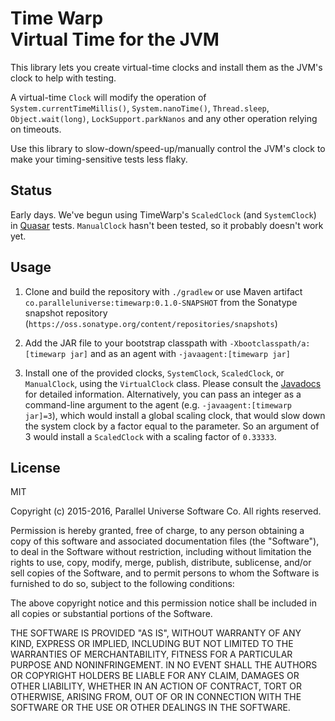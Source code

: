 
# Time Warp<br>Virtual Time for the JVM

This library lets you create virtual-time clocks and install them as the JVM's clock to help with testing.

A virtual-time `Clock` will modify the operation of
`System.currentTimeMillis()`, `System.nanoTime()`, `Thread.sleep`, `Object.wait(long)`, `LockSupport.parkNanos` 
and any other operation relying on timeouts.

Use this library to slow-down/speed-up/manually control the JVM's clock to make your
timing-sensitive tests less flaky.

## Status

Early days. 
We've begun using TimeWarp's `ScaledClock` (and `SystemClock`) in [Quasar](https://github.com/puniverse/quasar) tests.
`ManualClock` hasn't been tested, so it probably doesn't work yet.

## Usage

1. Clone and build the repository with `./gradlew` or use Maven artifact `co.paralleluniverse:timewarp:0.1.0-SNAPSHOT`
from the Sonatype snapshot repository (`https://oss.sonatype.org/content/repositories/snapshots`)

2. Add the JAR file to your bootstrap classpath with `-Xbootclasspath/a:[timewarp jar]` and as an agent
with `-javaagent:[timewarp jar]`

3. Install one of the provided clocks, `SystemClock`, `ScaledClock`, or `ManualClock`, using the `VirtualClock` class. 
Please consult the [Javadocs](http://docs.paralleluniverse.co/timewarp/javadoc/) for detailed information.
Alternatively, you can pass an integer as a command-line argument to the agent (e.g. `-javaagent:[timewarp jar]=3`),
which would install a global scaling clock, that would slow down the system clock by a factor equal to the parameter.
So an argument of 3 would install a `ScaledClock` with a scaling factor of `0.33333`.

## License

MIT

Copyright (c) 2015-2016, Parallel Universe Software Co. All rights reserved.

Permission is hereby granted, free of charge, to any person obtaining a copy
of this software and associated documentation files (the "Software"), to deal
in the Software without restriction, including without limitation the rights
to use, copy, modify, merge, publish, distribute, sublicense, and/or sell
copies of the Software, and to permit persons to whom the Software is
furnished to do so, subject to the following conditions:

The above copyright notice and this permission notice shall be included in
all copies or substantial portions of the Software.

THE SOFTWARE IS PROVIDED "AS IS", WITHOUT WARRANTY OF ANY KIND, EXPRESS OR
IMPLIED, INCLUDING BUT NOT LIMITED TO THE WARRANTIES OF MERCHANTABILITY,
FITNESS FOR A PARTICULAR PURPOSE AND NONINFRINGEMENT. IN NO EVENT SHALL THE
AUTHORS OR COPYRIGHT HOLDERS BE LIABLE FOR ANY CLAIM, DAMAGES OR OTHER
LIABILITY, WHETHER IN AN ACTION OF CONTRACT, TORT OR OTHERWISE, ARISING FROM,
OUT OF OR IN CONNECTION WITH THE SOFTWARE OR THE USE OR OTHER DEALINGS IN
THE SOFTWARE.
